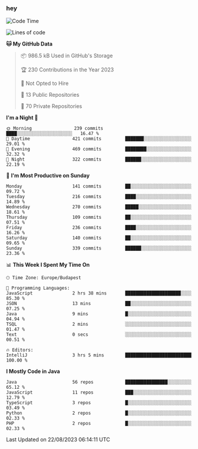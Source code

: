 ### hey

<!--START_SECTION:waka-->
![Code Time](http://img.shields.io/badge/Code%20Time-954%20hrs%2047%20mins-blue)

![Lines of code](https://img.shields.io/badge/From%20Hello%20World%20I%27ve%20Written-1.0%20million%20lines%20of%20code-blue)

**🐱 My GitHub Data** 

> 📦 986.5 kB Used in GitHub's Storage 
 > 
> 🏆 230 Contributions in the Year 2023
 > 
> 🚫 Not Opted to Hire
 > 
> 📜 13 Public Repositories 
 > 
> 🔑 70 Private Repositories 
 > 
**I'm a Night 🦉** 

```text
🌞 Morning                239 commits         ████░░░░░░░░░░░░░░░░░░░░░   16.47 % 
🌆 Daytime                421 commits         ███████░░░░░░░░░░░░░░░░░░   29.01 % 
🌃 Evening                469 commits         ████████░░░░░░░░░░░░░░░░░   32.32 % 
🌙 Night                  322 commits         ██████░░░░░░░░░░░░░░░░░░░   22.19 % 
```
📅 **I'm Most Productive on Sunday** 

```text
Monday                   141 commits         ██░░░░░░░░░░░░░░░░░░░░░░░   09.72 % 
Tuesday                  216 commits         ████░░░░░░░░░░░░░░░░░░░░░   14.89 % 
Wednesday                270 commits         █████░░░░░░░░░░░░░░░░░░░░   18.61 % 
Thursday                 109 commits         ██░░░░░░░░░░░░░░░░░░░░░░░   07.51 % 
Friday                   236 commits         ████░░░░░░░░░░░░░░░░░░░░░   16.26 % 
Saturday                 140 commits         ██░░░░░░░░░░░░░░░░░░░░░░░   09.65 % 
Sunday                   339 commits         ██████░░░░░░░░░░░░░░░░░░░   23.36 % 
```


📊 **This Week I Spent My Time On** 

```text
🕑︎ Time Zone: Europe/Budapest

💬 Programming Languages: 
JavaScript               2 hrs 38 mins       █████████████████████░░░░   85.30 % 
JSON                     13 mins             ██░░░░░░░░░░░░░░░░░░░░░░░   07.25 % 
Java                     9 mins              █░░░░░░░░░░░░░░░░░░░░░░░░   04.94 % 
TSQL                     2 mins              ░░░░░░░░░░░░░░░░░░░░░░░░░   01.47 % 
Text                     0 secs              ░░░░░░░░░░░░░░░░░░░░░░░░░   00.51 % 

🔥 Editors: 
IntelliJ                 3 hrs 5 mins        █████████████████████████   100.00 % 
```

**I Mostly Code in Java** 

```text
Java                     56 repos            ████████████████░░░░░░░░░   65.12 % 
JavaScript               11 repos            ███░░░░░░░░░░░░░░░░░░░░░░   12.79 % 
TypeScript               3 repos             █░░░░░░░░░░░░░░░░░░░░░░░░   03.49 % 
Python                   2 repos             █░░░░░░░░░░░░░░░░░░░░░░░░   02.33 % 
PHP                      2 repos             █░░░░░░░░░░░░░░░░░░░░░░░░   02.33 % 
```




 Last Updated on 22/08/2023 06:14:11 UTC
<!--END_SECTION:waka-->
